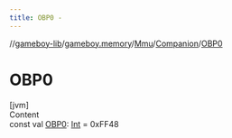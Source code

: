 ```yaml
---
title: OBP0 -
---
```

//[gameboy-lib](../../../index.md)/[gameboy.memory](../../index.md)/[Mmu](../index.md)/[Companion](index.md)/[OBP0](-o-b-p0.md)



# OBP0  
[jvm]  
Content  
const val [OBP0](-o-b-p0.md): [Int](https://kotlinlang.org/api/latest/jvm/stdlib/kotlin/-int/index.html) = 0xFF48  



